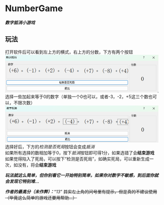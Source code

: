 # NumberGame

***数字抵消小游戏***

## 玩法

打开软件后可以看到左上方的横式，右上方的分数，下方有两个按钮  
![image](md-pic/1.png)  
选择一些加起来等于0的数字（单独一个0也可以，或者-3，-2，+5这三个数也可以，不限次数）  
![image](md-pic/2.png)  
选择好后，下方的*检测是否死局*按钮会变成*抵消*  
如果所有选择的数相加等于0，按下*抵消*按钮即可得1分，如果选错了会**结束游戏**  
如果觉得陷入了死局，可以按下“检测是否死局”，如确实死局，可以重新生成一次，如没有，将会**结束游戏**  

***玩法就这么简单，但你别看它一开始特别简单，如果你对数字不敏感，到后面你就会发现它特别难...***  

***作者的最高分（未作弊）：***“*13*”
~~其实左上角的问号里有提示，但是真的不建议使用（毕竟这么简单的游戏还要用帮助...）~~